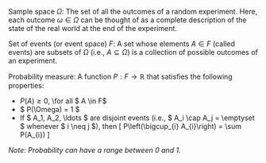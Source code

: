 Sample space $\Omega$: The set of all the outcomes of a random experiment. 
Here, each outcome $\omega \in \Omega$ can be thought of as a complete description of the state of the real world at the end of the experiment.

Set of events (or event space) $F$: A set whose elements $A \in F$ (called events) are subsets of $\Omega$ (i.e., $A \subseteq \Omega$) is a collection of possible outcomes of an experiment.

Probability measure: A function $P : F \rightarrow \mathbb{R}$ that satisfies the following properties:
- $P(A) \ge 0$, \for all $ A \in F$
- $ P(\Omega) = 1 $
- If $ A_1, A_2, \ldots $ are disjoint events (i.e., $ A_i \cap A_j = \emptyset $ whenever $ i \neq j $), then
\[ P\left(\bigcup_{i} A_{i}\right) = \sum P(A_{i}) \]

*Note: Probability can have a range between 0 and 1.*
